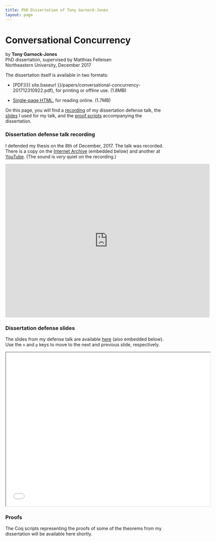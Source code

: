 ```yaml
---
title: PhD Dissertation of Tony Garnock-Jones
layout: page
---
```


# Conversational Concurrency

by **Tony Garnock-Jones**  
PhD dissertation, supervised by Matthias Felleisen  
Northeastern University, December 2017

<span id="dissertation"></span>The dissertation itself is available in two formats:

 - [PDF]({{ site.baseurl
   }}/papers/conversational-concurrency-201712310922.pdf), for
   printing or offline use. (1.8MB)

 - [Single-page HTML](html/), for reading online. (1.7MB)

On this page, you will find a
[recording](#dissertation-defense-talk-recording) of my dissertation
defense talk, the [slides](#dissertation-defense-slides) I used for my
talk, and the [proof scripts](#proofs) accompanying the dissertation.

### Dissertation defense talk recording

I defended my thesis on the 8th of December, 2017. The talk was
recorded. There is a copy on the
[Internet Archive](https://archive.org/details/TonyGarnockJonesDoctoralDissertationDefense8Dec2017)
(embedded below) and another at
[YouTube](https://www.youtube.com/watch?v=w8jgUFWVD5s). (The sound is
*very* quiet on the recording.)

<p class="center"><iframe src="https://archive.org/embed/TonyGarnockJonesDoctoralDissertationDefense8Dec2017" width="640" height="480" frameborder="0" webkitallowfullscreen="true" mozallowfullscreen="true" allowfullscreen></iframe></p>

### Dissertation defense slides

The slides from my defense talk are available
[here](html/presentation.html) (also embedded below). Use the `n` and
`p` keys to move to the next and previous slide, respectively.

<p class="center"><iframe src="html/presentation.html" width="640" height="480"></iframe></p>

### Proofs

The Coq scripts representing the proofs of some of the theorems from
my dissertation will be available here shortly.

<!-- ### Abstract -->

<!-- Concurrent computations resemble conversations. In a conversation, -->
<!-- participants direct utterances at others and, as the conversation -->
<!-- evolves, exploit the known common context to advance the conversation. -->
<!-- Similarly, collaborating software components share knowledge with each -->
<!-- other in order to make progress as a group towards a common goal. -->

<!-- This dissertation studies concurrency from the perspective of -->
<!-- cooperative knowledge-sharing, taking the conversational exchange of -->
<!-- knowledge as a central concern in the design of concurrent programming -->
<!-- languages. In doing so, it makes five contributions: -->

<!--  0. It develops the idea of a common dataspace as a medium for -->
<!--     knowledge exchange among concurrent components, enabling a new -->
<!--     approach to concurrent programming. -->

<!--     While dataspaces loosely resemble both “fact spaces” from the -->
<!--     world of Linda-style languages and Erlang's collaborative model, -->
<!--     they significantly differ in many details. -->

<!--  0. It offers the first crisp formulation of cooperative, -->
<!--     conversational knowledge-exchange as a mathematical model. -->

<!--  0. It describes two faithful implementations of the model for two -->
<!--     quite different languages. -->

<!--  0. It proposes a completely novel suite of linguistic constructs for -->
<!--     organizing the internal structure of individual actors in a -->
<!--     conversational setting. -->

<!--     The combination of dataspaces with these constructs is dubbed Syndicate. -->

<!--  0. It presents and analyzes evidence suggesting that the proposed -->
<!--     techniques and constructs combine to simplify concurrent -->
<!--     programming. -->

<!-- The dataspace concept stands alone in its focus on representation and -->
<!-- manipulation of conversational frames and conversational state and in -->
<!-- its integral use of explicit epistemic knowledge. The design is -->
<!-- particularly suited to integration of general-purpose I/O with -->
<!-- otherwise-functional languages, but also applies to actor-like -->
<!-- settings more generally. -->
